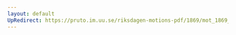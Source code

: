 ```yaml
---
layout: default
UpRedirect: https://pruto.im.uu.se/riksdagen-motions-pdf/1869/mot_1869__ak__242/mot_1869__ak__242-002.pdf
---
```

